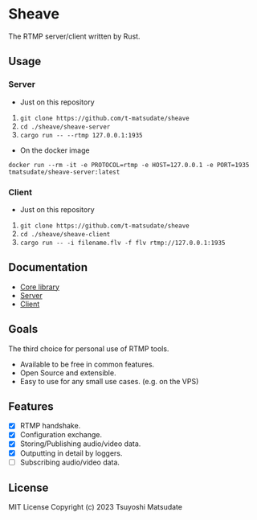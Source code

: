 # Sheave

The RTMP server/client written by Rust.

## Usage

### Server

* Just on this repository

1. `git clone https://github.com/t-matsudate/sheave`
2. `cd ./sheave/sheave-server`
3. `cargo run -- --rtmp 127.0.0.1:1935`

* On the docker image

`docker run --rm -it -e PROTOCOL=rtmp -e HOST=127.0.0.1 -e PORT=1935 tmatsudate/sheave-server:latest`

### Client

* Just on this repository

1. `git clone https://github.com/t-matsudate/sheave`
2. `cd ./sheave/sheave-client`
3. `cargo run -- -i filename.flv -f flv rtmp://127.0.0.1:1935`

## Documentation

* [Core library](https://t-matsudate.github.io/sheave/sheave_core)
* [Server](https://t-matsudate.github.io/sheave/sheave_server)
* [Client](https://t-matsudate.github.io/sheave/sheave_client)

## Goals

The third choice for personal use of RTMP tools.

* Available to be free in common features.
* Open Source and extensible.
* Easy to use for any small use cases. (e.g. on the VPS)

## Features

- [x] RTMP handshake.
- [x] Configuration exchange.
- [x] Storing/Publishing audio/video data.
- [x] Outputting in detail by loggers.
- [ ] Subscribing audio/video data.

## License

MIT License
Copyright (c) 2023 Tsuyoshi Matsudate
